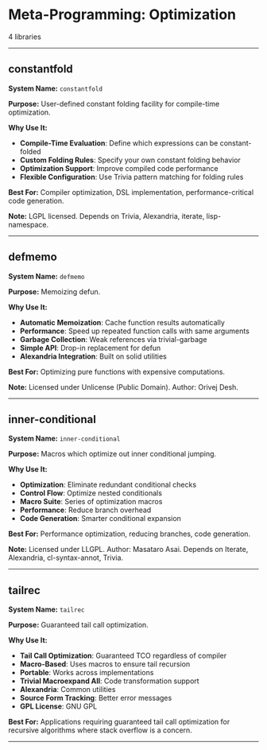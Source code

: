 # Meta-Programming: Optimization

4 libraries

---

## constantfold

**System Name:** `constantfold`

**Purpose:** User-defined constant folding facility for compile-time optimization.

**Why Use It:**
- **Compile-Time Evaluation**: Define which expressions can be constant-folded
- **Custom Folding Rules**: Specify your own constant folding behavior
- **Optimization Support**: Improve compiled code performance
- **Flexible Configuration**: Use Trivia pattern matching for folding rules

**Best For:** Compiler optimization, DSL implementation, performance-critical code generation.

**Note:** LGPL licensed. Depends on Trivia, Alexandria, iterate, lisp-namespace.

---


## defmemo

**System Name:** `defmemo`

**Purpose:** Memoizing defun.

**Why Use It:**
- **Automatic Memoization**: Cache function results automatically
- **Performance**: Speed up repeated function calls with same arguments
- **Garbage Collection**: Weak references via trivial-garbage
- **Simple API**: Drop-in replacement for defun
- **Alexandria Integration**: Built on solid utilities

**Best For:** Optimizing pure functions with expensive computations.

**Note:** Licensed under Unlicense (Public Domain). Author: Orivej Desh.

---


## inner-conditional

**System Name:** `inner-conditional`

**Purpose:** Macros which optimize out inner conditional jumping.

**Why Use It:**
- **Optimization**: Eliminate redundant conditional checks
- **Control Flow**: Optimize nested conditionals
- **Macro Suite**: Series of optimization macros
- **Performance**: Reduce branch overhead
- **Code Generation**: Smarter conditional expansion

**Best For:** Performance optimization, reducing branches, code generation.

**Note:** Licensed under LLGPL. Author: Masataro Asai. Depends on Iterate, Alexandria, cl-syntax-annot, Trivia.

---


## tailrec

**System Name:** `tailrec`

**Purpose:** Guaranteed tail call optimization.

**Why Use It:**
- **Tail Call Optimization**: Guaranteed TCO regardless of compiler
- **Macro-Based**: Uses macros to ensure tail recursion
- **Portable**: Works across implementations
- **Trivial Macroexpand All**: Code transformation support
- **Alexandria**: Common utilities
- **Source Form Tracking**: Better error messages
- **GPL License**: GNU GPL

**Best For:** Applications requiring guaranteed tail call optimization for recursive algorithms where stack overflow is a concern.

---


